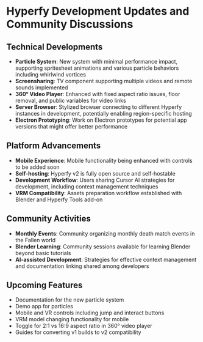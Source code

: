 # Hyperfy Development Updates and Community Discussions

## Technical Developments

- **Particle System**: New system with minimal performance impact, supporting spritesheet animations and various particle behaviors including whirlwind vortices
- **Screensharing**: TV component supporting multiple videos and remote sounds implemented
- **360° Video Player**: Enhanced with fixed aspect ratio issues, floor removal, and public variables for video links
- **Server Browser**: Stylized browser connecting to different Hyperfy instances in development, potentially enabling region-specific hosting
- **Electron Prototyping**: Work on Electron prototypes for potential app versions that might offer better performance

## Platform Advancements

- **Mobile Experience**: Mobile functionality being enhanced with controls to be added soon
- **Self-hosting**: Hyperfy v2 is fully open source and self-hostable
- **Development Workflow**: Users sharing Cursor AI strategies for development, including context management techniques
- **VRM Compatibility**: Assets preparation workflow established with Blender and Hyperfy Tools add-on

## Community Activities

- **Monthly Events**: Community organizing monthly death match events in the Fallen world
- **Blender Learning**: Community sessions available for learning Blender beyond basic tutorials
- **AI-assisted Development**: Strategies for effective context management and documentation linking shared among developers

## Upcoming Features

- Documentation for the new particle system
- Demo app for particles
- Mobile and VR controls including jump and interact buttons
- VRM model changing functionality for mobile
- Toggle for 2:1 vs 16:9 aspect ratio in 360° video player
- Guides for converting v1 builds to v2 compatibility